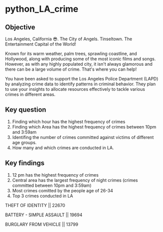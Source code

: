 # python_LA_crime

## Objective
Los Angeles, California 😎. The City of Angels. Tinseltown. The Entertainment Capital of the World!

Known for its warm weather, palm trees, sprawling coastline, and Hollywood, along with producing some of the most iconic films and songs. However, as with any highly populated city, it isn't always glamorous and there can be a large volume of crime. That's where you can help!

You have been asked to support the Los Angeles Police Department (LAPD) by analyzing crime data to identify patterns in criminal behavior. They plan to use your insights to allocate resources effectively to tackle various crimes in different areas.

## Key question
1) Finding which hour has the highest frequency of crimes
2) Finding which Area has the highest frequency of crimes between 10pm and 3:59am
3) Identifing the number of crimes committed against victims of different age groups.
4) How many and which crimes are conducted in LA.

## Key findings
1) 12 pm has the highest frequency of crimes
2) Central area has the largest frequency of night crimes (crimes committed between 10pm and 3:59am)
3) Most crimes comitted by the people age of 26-34
4) Top 3 crimes conducted in LA


THEFT OF IDENTITY           ||                      22670

BATTERY - SIMPLE ASSAULT      ||                    19694

BURGLARY FROM VEHICLE         ||                     13799


